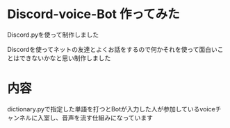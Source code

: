 # Discord-voice-Bot 作ってみた

Discord.pyを使って制作しました

Discordを使ってネットの友達とよくお話をするので何かそれを使って面白いことはできないかなと思い制作しました

# 内容

dictionary.pyで指定した単語を打つとBotが入力した人が参加しているvoiceチャンネルに入室し、音声を流す仕組みになっています


